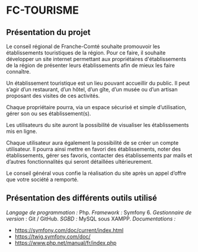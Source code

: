 # **FC-TOURISME**
## Présentation du projet 
Le conseil régional de Franche-Comté souhaite promouvoir les établissements touristiques de la région. Pour ce faire, il souhaite développer un site internet permettant aux propriétaires d'établissements de la région de présenter leurs établissements afin de mieux les faire connaître.

Un établissement touristique est un lieu pouvant accueillir du public. Il peut s’agir d’un restaurant, d’un hôtel, d’un gîte, d’un musée ou d’un artisan proposant des visites de ces activités.

Chaque propriétaire pourra, via un espace sécurisé et simple d’utilisation, gérer son ou ses établissement(s).

Les utilisateurs du site auront la possibilité de visualiser les établissements mis en ligne.

Chaque utilisateur aura également la possibilité de se créer un compte utilisateur. Il pourra ainsi mettre en favori des établissements, noter des établissements, gérer ses favoris, contacter des établissements par mails et d’autres fonctionnalités qui seront détaillées ultérieurement.

Le conseil général vous confie la réalisation du site après un appel d’offre que votre société a remporté.

## Présentation des différents outils utilisé

*Langage de programmation :* Php.
*Framework :* Symfony 6.
*Gestionnaire de version* : Git / GitHub.
*SGBD :* MySQL sous XAMPP.
*Documentations :* 
 - https://symfony.com/doc/current/index.html
 - https://twig.symfony.com/doc/
 - https://www.php.net/manual/fr/index.php

